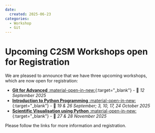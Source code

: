 ```yaml
---
date:
  created: 2025-06-23
categories:
  - Workshop
  - Git
---
```


# Upcoming C2SM Workshops open for Registration

We are pleased to announce that we have three upcoming workshops, which are now open for registration:

- [**Git for Advanced** :material-open-in-new:](https://c2sm.ethz.ch/education/technical-training/c2sm-git-advanced-workshop-2025.html){:target="_blank"} - :calendar: *12 September 2025*
- [**Introduction to Python Programming** :material-open-in-new:](https://c2sm.ethz.ch/education/technical-training/introduction-to-python-2025.html){:target="_blank"} - :calendar: *19 & 26 September; 3, 10, 17, 24 October 2025*
- [**Scientific Visualisation using Python** :material-open-in-new:](https://c2sm.ethz.ch/education/technical-training/python-visualisation-2025.html){:target="_blank"} - :calendar: *27 & 28 November 2025*

Please follow the links for more information and registration.